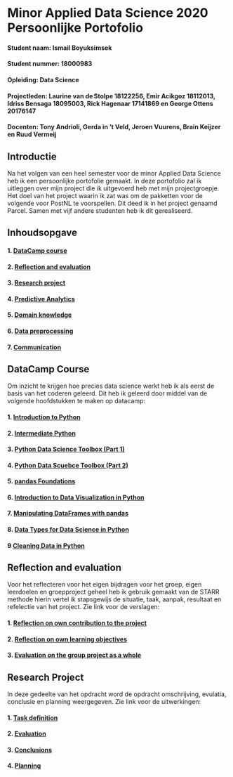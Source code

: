 # Minor Applied Data Science 2020 Persoonlijke Portofolio

#### Student naam: Ismail Boyuksimsek
#### Student nummer: 18000983
#### Opleiding: Data Science
#### Projectleden: Laurine van de Stolpe 18122256, Emir Acikgoz 18112013, Idriss Bensaga 18095003, Rick Hagenaar 17141869 en George Ottens 20176147
#### Docenten: Tony Andrioli, Gerda in ’t Veld, Jeroen Vuurens, Brain Keijzer en Ruud Vermeij

## Introductie
Na het volgen van een heel semester voor de minor Applied Data Science heb ik een persoonlijke portofolie gemaakt. In deze portofolio zal ik uitleggen over mijn project die ik uitgevoerd heb met mijn projectgroepje. Het doel van het project waarin ik zat was om de pakketten voor de volgende voor PostNL te voorspellen. Dit deed ik in het project genaamd Parcel. Samen met vijf andere studenten heb ik dit gerealiseerd. 

## Inhoudsopgave
#### 1. [DataCamp course](https://github.com/IsmailBoyuksimsek/IsmailBoyuksimsek/tree/main/DataCamp)
#### 2. [Reflection and evaluation](https://github.com/IsmailBoyuksimsek/IsmailBoyuksimsek/tree/main/Reflection%20and%20evaluation)
#### 3. [Research project](https://github.com/IsmailBoyuksimsek/IsmailBoyuksimsek/tree/main/Research%20project)
#### 4. [Predictive Analytics](https://github.com/IsmailBoyuksimsek/IsmailBoyuksimsek/tree/main/Predictive%20analysis)
#### 5. [Domain knowledge](https://github.com/IsmailBoyuksimsek/IsmailBoyuksimsek/tree/main/Domain%20Knowledge)
#### 6. [Data preprocessing](https://github.com/IsmailBoyuksimsek/IsmailBoyuksimsek/tree/main/Data%20preprocessing)
#### 7. [Communication](https://github.com/IsmailBoyuksimsek/IsmailBoyuksimsek/tree/main/presentatie)

## DataCamp Course
Om inzicht te krijgen hoe precies data science werkt heb ik als eerst de basis van het coderen geleerd. Dit heb ik geleerd door middel van de volgende hoofdstukken te maken op datacamp: 
#### 1. [Introduction to Python](https://github.com/IsmailBoyuksimsek/IsmailBoyuksimsek/blob/main/DataCamp/Introduction%20to%20Python.pdf)
#### 2. [Intermediate Python](https://github.com/IsmailBoyuksimsek/IsmailBoyuksimsek/blob/main/DataCamp/Intermediate%20Python.pdf)
#### 3. [Python Data Science Toolbox (Part 1)](https://github.com/IsmailBoyuksimsek/IsmailBoyuksimsek/blob/main/DataCamp/Python%20Data%20Science%20Toolbox%20(part1).pdf)
#### 4. [Python Data Scuebce Toolbox (Part 2)](https://github.com/IsmailBoyuksimsek/IsmailBoyuksimsek/blob/main/DataCamp/Python%20Data%20Science%20Toolbox%20(Part%202).pdf)
#### 5. [pandas Foundations](https://github.com/IsmailBoyuksimsek/IsmailBoyuksimsek/blob/main/DataCamp/pandas%20Foundations.pdf)
#### 6. [Introduction to Data Visualization in Python](https://github.com/IsmailBoyuksimsek/IsmailBoyuksimsek/blob/main/DataCamp/Introduction%20to%20Data%20Visualization%20in%20Python.pdf)
#### 7. [Manipulating DataFrames with pandas](https://github.com/IsmailBoyuksimsek/IsmailBoyuksimsek/blob/main/DataCamp/Manipulating%20DataFrames%20with%20pandas.pdf)
#### 8. [Data Types for Data Science in Python](https://github.com/IsmailBoyuksimsek/IsmailBoyuksimsek/blob/main/DataCamp/Data%20Types%20for%20Data%20Science%20in%20Python.pdf)
#### 9  [Cleaning Data in Python](https://github.com/IsmailBoyuksimsek/IsmailBoyuksimsek/blob/main/DataCamp/Cleaning%20Data%20in%20Python.pdf)

## Reflection and evaluation
Voor het reflecteren voor het eigen bijdragen voor het groep, eigen leerdoelen en groepproject geheel heb ik gebruik gemaakt van de STARR methode hierin vertel ik stapsgewijs de situatie, taak, aanpak, resultaat en refelectie van het project. Zie link voor de verslagen:
#### 1. [Reflection on own contribution to the project](https://github.com/IsmailBoyuksimsek/IsmailBoyuksimsek/blob/main/Reflection%20and%20evaluation/reflectie%20op%20eigen%20bijdrage%20aan%20het%20project.md)
#### 2. [Reflection on own learning objectives](https://github.com/IsmailBoyuksimsek/IsmailBoyuksimsek/blob/main/Reflection%20and%20evaluation/Reflectie%20op%20eigen%20leerdoelen.md)
#### 3. [Evaluation on the group project as a whole](https://github.com/IsmailBoyuksimsek/IsmailBoyuksimsek/blob/main/Reflection%20and%20evaluation/Evaluatie%20van%20het%20groepsproject%20als%20geheel.md)

## Research Project
In deze gedeelte van het opdracht word de opdracht omschrijving, evulatia, conclusie en planning weergegeven. Zie link voor de uitwerkingen:
#### 1. [Task definition](https://github.com/IsmailBoyuksimsek/IsmailBoyuksimsek/blob/main/Research%20project/Task%20Definition.md)
#### 2. [Evaluation](https://github.com/IsmailBoyuksimsek/IsmailBoyuksimsek/blob/main/Research%20project/Evaluation.md)
#### 3. [Conclusions](https://github.com/IsmailBoyuksimsek/IsmailBoyuksimsek/blob/main/Research%20project/Conclusion.md)
#### 4. [Planning](https://github.com/IsmailBoyuksimsek/IsmailBoyuksimsek/blob/main/Research%20project/Planning.md)

